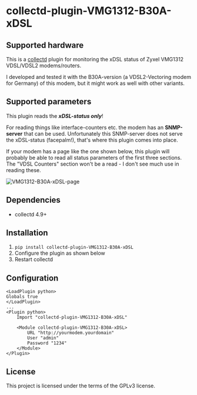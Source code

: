 # collectd-plugin-VMG1312-B30A-xDSL

## Supported hardware
This is a [collectd](https://collectd.org/) plugin for monitoring the
xDSL status of Zyxel VMG1312 VDSL/VDSL2 modems/routers.

I developed and tested it with the B30A-version (a VDSL2-Vectoring modem
for Germany) of this modem, but it might work as well with other
variants.


## Supported parameters
This plugin reads the ***xDSL-status only***!

For reading things like interface-counters etc. the modem has an
**SNMP-server** that can be used. Unfortunately this SNMP-server does
not serve the xDSL-status (facepalm!), that's where this plugin comes
into place.

If your modem has a page like the one shown below, this plugin will
probably be able to read all status parameters of the first three
sections. The "VDSL Counters" section won't be a read - I don't see much
use in reading these.

![VMG1312-B30A-xDSL-page](VMG1312-B30A-xDSL-page.png)

## Dependencies
- collectd 4.9+

## Installation
1. `pip install collectd-plugin-VMG1312-B30A-xDSL `
2. Configure the plugin as shown below
3. Restart collectd

## Configuration
```
<LoadPlugin python> 
Globals true 
</LoadPlugin> 
... 
<Plugin python>
    Import "collectd-plugin-VMG1312-B30A-xDSL"

    <Module collectd-plugin-VMG1312-B30A-xDSL>
        URL "http://yourmodem.yourdomain"
        User "admin"
        Password "1234"
    </Module>
</Plugin>
````

## License
This project is licensed under the terms of the GPLv3 license.



